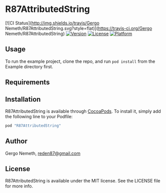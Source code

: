 # R87AttributedString

[![CI Status](http://img.shields.io/travis/Gergo Nemeth/R87AttributedString.svg?style=flat)](https://travis-ci.org/Gergo Nemeth/R87AttributedString)
[![Version](https://img.shields.io/cocoapods/v/R87AttributedString.svg?style=flat)](http://cocoapods.org/pods/R87AttributedString)
[![License](https://img.shields.io/cocoapods/l/R87AttributedString.svg?style=flat)](http://cocoapods.org/pods/R87AttributedString)
[![Platform](https://img.shields.io/cocoapods/p/R87AttributedString.svg?style=flat)](http://cocoapods.org/pods/R87AttributedString)

## Usage

To run the example project, clone the repo, and run `pod install` from the Example directory first.

## Requirements

## Installation

R87AttributedString is available through [CocoaPods](http://cocoapods.org). To install
it, simply add the following line to your Podfile:

```ruby
pod "R87AttributedString"
```

## Author

Gergo Nemeth, reden87@gmail.com

## License

R87AttributedString is available under the MIT license. See the LICENSE file for more info.

